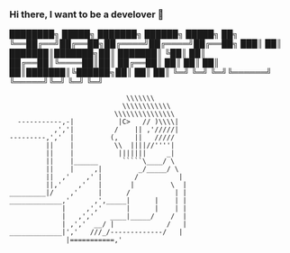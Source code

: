 ### Hi there, I want to be a develover 👋



████████╗ █████╗ ███████╗ ██████╗ █████╗      ██╗
╚══██╔══╝██╔══██╗██╔════╝██╔════╝██╔══██╗    ███║
   ██║   ███████║███████╗██║     ███████║    ╚██║
   ██║   ██╔══██║╚════██║██║     ██╔══██║     ██║
   ██║   ██║  ██║███████║╚██████╗██║  ██║     ██║
   ╚═╝   ╚═╝  ╚═╝╚══════╝ ╚═════╝╚═╝  ╚═╝     ╚═╝
                                                 


```
                             \\\\\\\
                            \\\\\\\\\\\\
                          \\\\\\\\\\\\\\\
  -----------,-|           |C>   // )\\\\|
           ,','|          /    || ,'/////|
---------,','  |         (,    ||   /////
         ||    |          \\  ||||//''''|
         ||    |           |||||||     _|
         ||    |______      `````\____/ \
         ||    |     ,|         _/_____/ \
         ||  ,'    ,' |        /          |
         ||,'    ,'   |       |         \  |
_________|/    ,'     |      /           | |
_____________,'      ,',_____|      |    | |
             |     ,','      |      |    | |
             |   ,','    ____|_____/    /  |
             | ,','  __/ |             /   |
_____________|','   ///_/-------------/   |
              |===========,'
```
